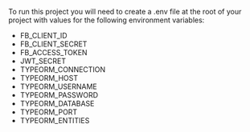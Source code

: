 To run this project you will need to create a .env file at the root of your project with values for the following environment variables:

- FB_CLIENT_ID
- FB_CLIENT_SECRET
- FB_ACCESS_TOKEN
- JWT_SECRET
- TYPEORM_CONNECTION
- TYPEORM_HOST
- TYPEORM_USERNAME
- TYPEORM_PASSWORD
- TYPEORM_DATABASE
- TYPEORM_PORT
- TYPEORM_ENTITIES
